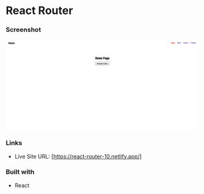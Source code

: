 # React Router

### Screenshot

![](screenshot/Screenshot%20.png)

### Links

- Live Site URL: [https://react-router-10.netlify.app/]

### Built with

- React

